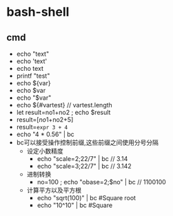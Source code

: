 # bash-shell

## cmd

- echo "text"
- echo 'text'
- echo text
- printf "test"
- echo ${var}
- echo $var
- echo "$var"
- echo ${#vartest}  // vartest.length
- let result=no1+no2 ; echo $result
- result=$[no1+$no2+5]
- result=`expr 3 + 4`
- echo "4 * 0.56" | bc
- bc可以接受操作控制前缀,这些前缀之间使用分号分隔
  - 设定小数精度
    - echo "scale=2;22/7" | bc  // 3.14
    - echo "scale=3;22/7" | bc  // 3.142
  - 进制转换
    - no=100 ; echo "obase=2;$no" | bc  // 1100100
  - 计算平方以及平方根
    - echo "sqrt(100)" | bc #Square root
    - echo "10^10" | bc #Square